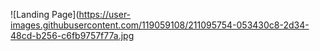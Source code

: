 ![Landing Page](https://user-images.githubusercontent.com/119059108/211095754-053430c8-2d34-48cd-b256-c6fb9757f77a.jpg

